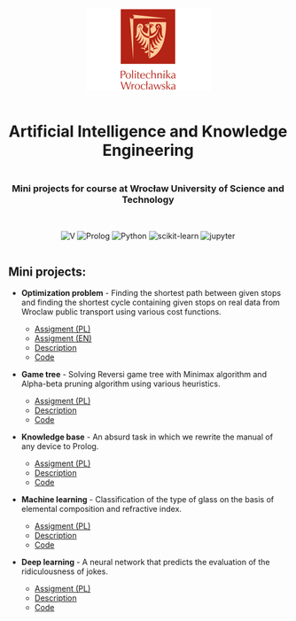 <div align="center" style="display:grid;place-items:center;">
<p>
    <img src="./docs/pwr.png" height="150">
</p>
<h1> Artificial Intelligence and Knowledge Engineering </h1>
<h3> Mini projects for course at Wrocław University of Science and Technology </h2>
<br>

![V](https://img.shields.io/badge/V-%235D87BF.svg?style=for-the-badge&logo=V&logoColor=white)
![Prolog](https://img.shields.io/badge/Prolog-%23000000.svg?style=for-the-badge&logoColor=white)
![Python](https://img.shields.io/badge/python-%233670A0?style=for-the-badge&logo=python&logoColor=white)
![scikit-learn](https://img.shields.io/badge/scikit_learn-%23F7931E?style=for-the-badge&logo=scikitlearn&logoColor=white)
![jupyter](https://img.shields.io/badge/jupyter-%23F37626?style=for-the-badge&logo=jupyter&logoColor=white)


</div>

## Mini projects:

* **Optimization problem** - Finding the shortest path between given stops and finding the shortest cycle containing given stops on real data from Wroclaw public transport using various cost functions.
  * [Assigment (PL)](./docs/Lab_1_PL.pdf)
  * [Assigment (EN)](./docs/Lab_1_EN.pdf)
  * [Description](./Project1/README.md)
  * [Code](./Project1/src/)

* **Game tree** - Solving Reversi game tree with Minimax algorithm and Alpha-beta pruning algorithm using various heuristics.
  * [Assigment (PL)](./docs/Lab_2_PL.pdf)
  * [Description](./Project2/README.md)
  * [Code](./Project2/src/)

* **Knowledge base** - An absurd task in which we rewrite the manual of any device to Prolog.
  * [Assigment (PL)](./docs/Lab_3_PL.pdf)
  * [Description](./Project3/README.md)
  * [Code](./Project3/src/)

* **Machine learning** - Classification of the type of glass on the basis of elemental composition and refractive index.
  * [Assigment (PL)](./docs/Lab_4_PL.pdf)
  * [Description](./Project4/README.md)
  * [Code](./Project4/glassML.ipynb)

* **Deep learning** - A neural network that predicts the evaluation of the ridiculousness of jokes.
  * [Assigment (PL)](./docs/Lab_5_PL.pdf)
  * [Description](./Project5/README.md)
  * [Code](./Project5/jokes_deep_learning.ipynb)
